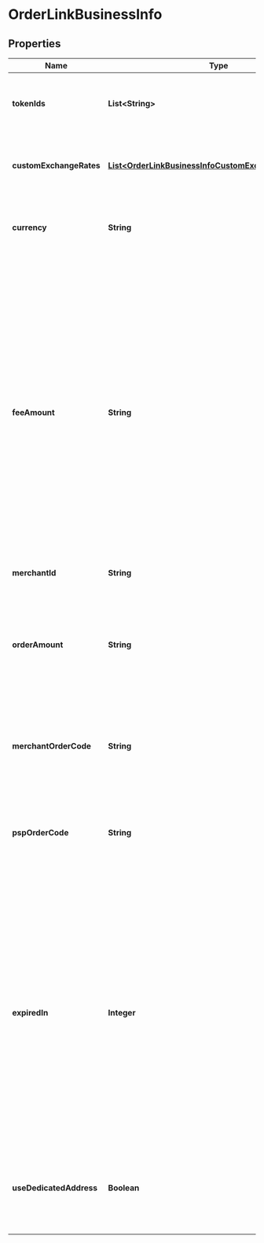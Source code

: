 

# OrderLinkBusinessInfo


## Properties

| Name | Type | Description | Notes |
|------------ | ------------- | ------------- | -------------|
|**tokenIds** | **List&lt;String&gt;** | List of supported cryptocurrency token IDs for this payment. Each token ID must be from the supported values.  |  |
|**customExchangeRates** | [**List&lt;OrderLinkBusinessInfoCustomExchangeRatesInner&gt;**](OrderLinkBusinessInfoCustomExchangeRatesInner.md) | Optional list of final exchange rates for different tokens. If provided, these rates will be used instead of real-time market rates.  |  [optional] |
|**currency** | **String** | The currency for the base order amount and the developer fee. Currently, only &#x60;USD&#x60;/&#x60;USDT&#x60;/&#x60;USDC&#x60; are supported.  |  |
|**feeAmount** | **String** | The developer fee for the order, in the currency specified by &#x60;currency&#x60;. If &#x60;currency&#x60; is not specified, the fee is in the cryptocurrency specified by &#x60;token_id&#x60;.  If you are a merchant directly serving payers, set this field to &#x60;0&#x60;. Developer fees are only relevant for platforms like payment service providers (PSPs) that charge fees to their downstream merchants.  The developer fee is added to the base amount (&#x60;order_amount&#x60;) to determine the final charge. For example: - Base amount (&#x60;order_amount&#x60;): \&quot;100.00\&quot; - Developer fee (&#x60;fee_amount&#x60;): \&quot;2.00\&quot;  - Total charged to customer: \&quot;102.00\&quot;  Values can contain up to two decimal places.  |  |
|**merchantId** | **String** | The merchant ID. |  |
|**orderAmount** | **String** | The base amount of the order, excluding the developer fee (specified in &#x60;fee_amount&#x60;), in the currency specified by &#x60;currency&#x60;. If &#x60;currency&#x60; is not specified, the amount is in the cryptocurrency specified by &#x60;token_id&#x60;.   Values must be greater than &#x60;0&#x60; and contain two decimal places.   |  |
|**merchantOrderCode** | **String** | A unique reference code assigned by the merchant to identify this order in their system. The code should have a maximum length of 128 characters. |  [optional] |
|**pspOrderCode** | **String** | A unique reference code assigned by you as a developer to identify this order in your system. This code must be unique across all orders in your system. The code should have a maximum length of 128 characters.  |  |
|**expiredIn** | **Integer** | The number of seconds until the pay-in order expires, counted from when the request is sent. For example, if set to &#x60;1800&#x60;, the order will expire in 30 minutes. Must be greater than zero and cannot exceed 3 hours (10800 seconds). After expiration:  - The order status becomes final and cannot be changed - The &#x60;received_token_amount&#x60; field will no longer be updated - Funds received after expiration will be categorized as late payments and can only be settled from the developer balance. - A late payment will trigger a &#x60;transactionLate&#x60; webhook event.  |  [optional] |
|**useDedicatedAddress** | **Boolean** | Whether to allocate a dedicated address for this order.  - &#x60;true&#x60;: A dedicated address will be allocated for this order. - &#x60;false&#x60;: A shared address from the address pool will be used.  |  [optional] |



